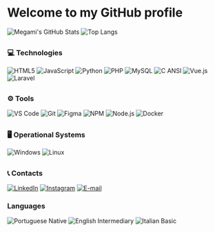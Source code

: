 # Welcome to my GitHub profile 

![Megami's GitHub Stats](https://github-readme-stats.vercel.app/api?username=DetrosL&show_icons=true&show=prs_merged_percentage&hide=issues,prs&theme=transparent)
![Top Langs](https://github-readme-stats.vercel.app/api/top-langs/?username=DetrosL&layout=compact&show=icons=true&theme=transparent)
<!--<img src="https://tryhackme-badges.s3.amazonaws.com/Megami.Ay.png" alt="TryHackMe">-->

##

### 💻 Technologies

![HTML5](https://img.shields.io/badge/HTML5-E34F26?style=for-the-badge&logo=html5&logoColor=white) 
![JavaScript](https://img.shields.io/badge/JavaScript-F7DF1E?style=for-the-badge&logo=javascript&logoColor=black) 
![Python](https://img.shields.io/badge/Python-3776AB?style=for-the-badge&logo=python&logoColor=white) 
![PHP](https://img.shields.io/badge/PHP-777BB4?style=for-the-badge&logo=php&logoColor=white) 
![MySQL](https://img.shields.io/badge/MySQL-4479A1?style=for-the-badge&logo=mysql&logoColor=white) 
![C ANSI](https://img.shields.io/badge/C-00599C?style=for-the-badge&logo=c&logoColor=white)
![Vue.js](https://img.shields.io/badge/Vue.js-4FC08D?style=for-the-badge&logo=vue.js&logoColor=white)
![Laravel](https://img.shields.io/badge/Laravel-FF2D20?style=for-the-badge&logo=laravel&logoColor=white)

##

### ⚙️ Tools
![VS Code](https://img.shields.io/badge/VS%20Code-007ACC?style=for-the-badge&logo=visual%20studio%20code&logoColor=white)
![Git](https://img.shields.io/badge/Git-F54D27?style=for-the-badge&logo=git&logoColor=white) 
![Figma](https://img.shields.io/badge/Figma-A259FF?style=for-the-badge&logo=figma&logoColor=white) 
![NPM](https://img.shields.io/badge/NPM-EA4335?style=for-the-badge&logo=npm&logoColor=white) 
![Node.js](https://img.shields.io/badge/Node.js-339933?style=for-the-badge&logo=node.js&logoColor=white)
![Docker](https://img.shields.io/badge/Docker-2578FF?style=for-the-badge&logo=docker&logoColor=white)

##

### 🖥️ Operational Systems

![Windows](https://img.shields.io/badge/Windows-0078D6?style=for-the-badge&logo=windows&logoColor=white)
![Linux](https://img.shields.io/badge/Linux-FCC624?style=for-the-badge&logo=linux&logoColor=black)

##

### 📞 Contacts

[![LinkedIn](https://img.shields.io/badge/-LinkedIn-blue?style=flat&logo=linkedin&logoColor=white)](https://www.linkedin.com/in/laiz-detros-93b95b236/)
[![Instagram](https://img.shields.io/badge/-Instagram-E4405F?style=flat&logo=instagram&logoColor=white)](https://www.instagram.com/laizdetros/)
[![E-mail](https://img.shields.io/badge/-Email-c14438?style=flat&logo=Gmail&logoColor=white)](mailto:laizbdetros@gmail.com)

### Languages

![Portuguese Native](https://img.shields.io/badge/Portuguese-Native-brightgreen)
![English Intermediary](https://img.shields.io/badge/English-Intermediary-blue)
![Italian Basic](https://img.shields.io/badge/Italian-Basic-yellow)
